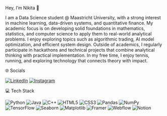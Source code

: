 Hey, I’m Nikita 👋


I am a Data Science student @ Maastricht University, with a strong interest in machine learning, data-driven systems, and quantitative finance. My academic focus is on developing solid foundations in mathematics, statistics, and computer science to apply them to real-world analytical problems.
I enjoy exploring topics such as algorithmic trading, AI model optimization, and efficient system design. Outside of academics, I regularly participate in hackathons and technical projects that combine analytical thinking with practical implementation.
In my free time, I enjoy tennis, running, and exploring technology that connects theory with impact.



🌐 Socials

[![LinkedIn](https://img.shields.io/badge/LinkedIn-0077B5.svg?logo=linkedin&logoColor=white)](https://www.linkedin.com/in/nikita-kirillov-b5a218378/)
[![Instagram](https://img.shields.io/badge/Instagram-E4405F.svg?style=for-the-badge&logo=instagram&logoColor=white)](https://www.instagram.com/nick.data.k?igsh=MXM3NXhraWF3dzY1cg%3D%3D&utm_source=qr)



💻 Tech Stack  

![Python](https://img.shields.io/badge/Python-3670A0?style=for-the-badge&logo=python&logoColor=ffdd54)
![Java](https://img.shields.io/badge/Java-ED8B00?style=for-the-badge&logo=openjdk&logoColor=white)
![C++](https://img.shields.io/badge/C++-00599C?style=for-the-badge&logo=cplusplus&logoColor=white)
![HTML5](https://img.shields.io/badge/HTML5-E34F26?style=for-the-badge&logo=html5&logoColor=white)
![CSS3](https://img.shields.io/badge/CSS3-1572B6?style=for-the-badge&logo=css3&logoColor=white)
![Pandas](https://img.shields.io/badge/Pandas-150458?style=for-the-badge&logo=pandas&logoColor=white)
![NumPy](https://img.shields.io/badge/NumPy-013243?style=for-the-badge&logo=numpy&logoColor=white)
![TensorFlow](https://img.shields.io/badge/TensorFlow-FF6F00?style=for-the-badge&logo=tensorflow&logoColor=white)
![Seaborn](https://img.shields.io/badge/Seaborn-3776AB?style=for-the-badge&logo=python&logoColor=white)
![Matplotlib](https://img.shields.io/badge/Matplotlib-013243?style=for-the-badge&logo=plotly&logoColor=white)
![Framer](https://img.shields.io/badge/Framer-0055FF?style=for-the-badge&logo=framer&logoColor=white)
![Webflow](https://img.shields.io/badge/Webflow-146EF5?style=for-the-badge&logo=webflow&logoColor=white)
![Notion](https://img.shields.io/badge/Notion-000000?style=for-the-badge&logo=notion&logoColor=white)
